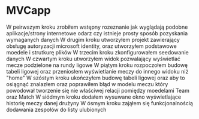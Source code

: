 # MVCapp

W peirwszym kroku zrobiłem wstępny rozeznanie jak wyglądają podobne aplikacje/strony internetowe odarz czy istnieje prosty sposób pozyskania wymaganych danych
W drugim kroku utworzyłem projekt zawierający obsługę autoryzacji microsoft identity, oraz utworzyłem podstawowe moedele i strutkurę plików 
W trzecim kroku zkonfigurowałem seedowanie danych
W czwartym kroku utworzyłem widok pozwalający wyświetlać mecze podzielone na rundy ligowe
W piątym kroku rozpoczołem budowę tabeli ligowej oraz przeniosłem wyświetlanie meczy do innego widoku niż "home"
W szóstym kroku ukończyłem budowę tabeli ligowej oraz aby to osiągnąć znalazłem oraz poprawiłem błąd w modelu meczu który powodował tworzenie się nie właściwej relacji pomiędzy moedelami Team oraz Match
W siódmym kroku dodałem wysuwane okno wyświetlające historię meczy danej drużyny
W ósmym kroku zająłem się funkcjonalnością dodawania zespołów do listy ulubionych
